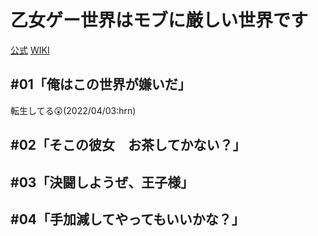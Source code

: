 # 乙女ゲー世界はモブに厳しい世界です

[公式](https://mobseka.com/) 
[WIKI](https://ja.wikipedia.org/wiki/%E4%B9%99%E5%A5%B3%E3%82%B2%E3%83%BC%E4%B8%96%E7%95%8C%E3%81%AF%E3%83%A2%E3%83%96%E3%81%AB%E5%8E%B3%E3%81%97%E3%81%84%E4%B8%96%E7%95%8C%E3%81%A7%E3%81%99) 

## #01「俺はこの世界が嫌いだ」

転生してる:astonished:(2022/04/03:hrn)

## #02「そこの彼女　お茶してかない？」

## #03「決闘しようぜ、王子様」

## #04「手加減してやってもいいかな？」

